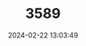 ---
title: "3589"
category: "Callopistes maculatus"
draft: false
date: 2024-02-22 13:03:49
languages:
  English: ["Spotted False Monitor"]
---